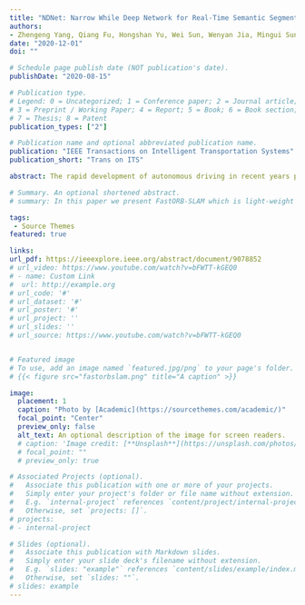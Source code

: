 ```yaml
---
title: "NDNet: Narrow While Deep Network for Real-Time Semantic Segmentation"
authors:
- Zhengeng Yang, Qiang Fu, Hongshan Yu, Wei Sun, Wenyan Jia, Mingui Sun, Zhi-Hong Mao
date: "2020-12-01"
doi: ""

# Schedule page publish date (NOT publication's date).
publishDate: "2020-08-15"

# Publication type.
# Legend: 0 = Uncategorized; 1 = Conference paper; 2 = Journal article;
# 3 = Preprint / Working Paper; 4 = Report; 5 = Book; 6 = Book section;
# 7 = Thesis; 8 = Patent
publication_types: ["2"]

# Publication name and optional abbreviated publication name.
publication: "IEEE Transactions on Intelligent Transportation Systems"
publication_short: "Trans on ITS"

abstract: The rapid development of autonomous driving in recent years presents many challenges for scene understanding. As an essential step towards scene understanding, semantic segmentation has received increased attention in the past few years. Although deep learning based approaches have achieved great success in improving the segmentation accuracy, most of them suffer from an inefficiency problem and can hardly be applied to real-time applications. In this paper, we analyze the computational cost of Convolutional Neural Network (CNN) and find that the inefficiency of CNNs is mainly caused by their wide structure rather than deep structure. In addition, the success of pruning based model compression methods proves that there are many redundant channels in CNNs. Thus, we design a narrow while deep backbone network to improve the efficiency of semantic segmentation. By casting our network to fully convolutional network (FCN32) segmentation architecture, the basic structure of most segmentation methods, we achieve 61.5% mIoU on Cityscapes validation dataset with only 4.2G floating-point operations (FLOPs) on 1024x2048 inputs, which already outperforms one of the earliest real-time deep learning based segmentation methods: ENet (58.3% mIoU, 3.8G FLOPs on 640x360 inputs). By further refining the output resolution of our network to the 1/8 of the input resolution with a simple encoder-decoder structure, we achieve 65.3% mIoU on Cityscapes test set with 14.0G FLOPs and 39.9 frames per second (FPS) on Titan X card. We have made our model publicly available at https://github.com/zgyang-hnu/NDNet.

# Summary. An optional shortened abstract.
# summary: In this paper we present FastORB-SLAM which is light-weight and efficient as it tracks keypoints between adjacent frames without computing descriptors.

tags:
 - Source Themes
featured: true

links:
url_pdf: https://ieeexplore.ieee.org/abstract/document/9078852
# url_video: https://www.youtube.com/watch?v=bFWTT-kGEQ0
# - name: Custom Link
#  url: http://example.org
# url_code: '#'
# url_dataset: '#'
# url_poster: '#'
# url_project: ''
# url_slides: ''
# url_source: https://www.youtube.com/watch?v=bFWTT-kGEQ0


# Featured image
# To use, add an image named `featured.jpg/png` to your page's folder.
# {{< figure src="fastorbslam.png" title="A caption" >}}

image: 
  placement: 1
  caption: "Photo by [Academic](https://sourcethemes.com/academic/)"
  focal_point: "Center"
  preview_only: false
  alt_text: An optional description of the image for screen readers.
  # caption: 'Image credit: [**Unsplash**](https://unsplash.com/photos/jdD8gXaTZsc)'
  # focal_point: ""
  # preview_only: true

# Associated Projects (optional).
#   Associate this publication with one or more of your projects.
#   Simply enter your project's folder or file name without extension.
#   E.g. `internal-project` references `content/project/internal-project/index.md`.
#   Otherwise, set `projects: []`.
# projects:
# - internal-project

# Slides (optional).
#   Associate this publication with Markdown slides.
#   Simply enter your slide deck's filename without extension.
#   E.g. `slides: "example"` references `content/slides/example/index.md`.
#   Otherwise, set `slides: ""`.
# slides: example
---
```


